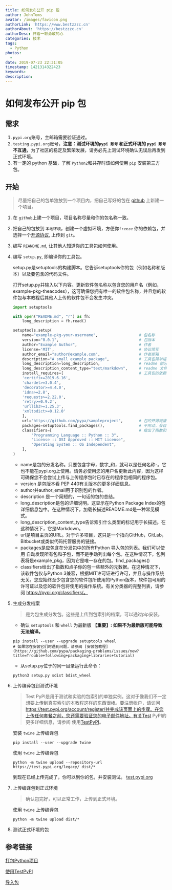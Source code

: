 ```yaml
---
title: 如何发布公开 pip 包
author: JohnToms
avatar: /images/favicon.png
authorLink: 'https://www.bestzzzc.cn'
authorAbout: 'https://bestzzzc.cn'
authorDesc: 怀着一颗勇敢的心
categories: 技术
tags:
  - Python
photos:
  - 
date: 2019-07-23 22:31:05
timestamp: 1421314322423
keywords:
description:
---
```



# 如何发布公开 pip 包
## 需求
1. `pypi.org`账号，主邮箱需要验证通过。
2. `testing.pypi.org`账号，**注意：测试环境的`pypi 账号` 和正式环境的 `pypi 账号`不互通**，为了社区的稳定及繁荣发展，请务必先上测试环境确认无误后再发到正式环境。
3. 有一定的 python 基础，了解 `Python2`和共存时该如何使用 `pip` 安装第三方包。

## 开始
> 尽量把自己的包单独放到一个项目内，把自己写好的包在 [github](https://www.github.com) 上新建一个项目。
1. 在 `github`上建一个项目，项目名称尽量和你的包名称一致。
2. 把自己的包放到 `本地环境`，创建一个虚拟环境，方便你`freeze` 你的依赖包，并选择一个[开源协议](http://choosealicense.online/), 上传到 `git`。
3. 编写 `REANDME.md`, 让其他人知道你的工具包如何使用。
4. 编写 `setup.py`, 即编译你的工具包。

    setup.py是setuptools的构建脚本。它告诉setuptools你的包（例如名称和版本）以及要包含的代码文件。

    打开setup.py并输入以下内容。更新软件包名称以包含您的用户名（例如，example-pkg-theacodes），这可确保您拥有唯一的软件包名称，并且您的软件包与本教程后其他人上传的软件包不会发生冲突。
    ```python
    import setuptools

    with open("README.md", "r") as fh:
        long_description = fh.read()
    
    setuptools.setup(
        name="example-pkg-your-username",                  # 包名称
        version="0.0.1",                                   # 包版本
        author="Example Author",                           # 作者
        license='MIT',                                     # 协议简写
        author_email="author@example.com",                 # 作者邮箱
        description="A small example package",             # 工具包简单描述
        long_description=long_description,                 # readme 部分
        long_description_content_type="text/markdown",     # readme 文件类型
        install_requires=[                                 # 工具包的依赖包
        'certifi>=2019.6.16',
        'chardet>=3.0.4',
        'decorator>=4.4.0',
        'idna>=2.8',
        'requests>=2.22.0',
        'retry>=0.9.2',
        'urllib3>=1.25.3',
        'xmltodict>=0.12.0'
        ],
        url="https://github.com/pypa/sampleproject",       # 包的开源链接
        packages=setuptools.find_packages(),               # 不用动，会自动发现
        classifiers=[                                      # 给出了指数和点子你的包一些额外的元数据
            "Programming Language :: Python :: 3",
            "License :: OSI Approved :: MIT License",
            "Operating System :: OS Independent",
        ],
    )
    ```
    - name是包的分发名称。只要包含字母，数字_和，就可以是任何名称-。它也不能在pypi.org上使用。请务必使用您的用户名更新此内容，因为这样可确保您不会尝试上传与上传程序包时已存在的程序包相同的程序包。
    - version 是包版本看 PEP 440有关版本的更多详细信息。
    - author并author_email用于识别包的作者。
    - description 是一个简短的，一句话的包的总结。
    - long_description是包的详细说明。这显示在Python Package Index的包详细信息包中。在这种情况下，加载长描述README.md是一种常见模式。
    - long_description_content_type告诉索引什么类型的标记用于长描述。在这种情况下，它是Markdown。
    - url是项目主页的URL。对于许多项目，这只是一个指向GitHub，GitLab，Bitbucket或类似代码托管服务的链接。
    - packages是应包含在分发包中的所有Python 导入包的列表。我们可以使用 自动发现所有包和子包，而不是手动列出每个包。在这种情况下，包列表将是example_pkg，因为它是唯一存在的包。find_packages()
    - classifiers给出了指数和点子你的包一些额外的元数据。在这种情况下，该软件包仅与Python 3兼容，根据MIT许可证进行许可，并且与操作系统无关。您应始终至少包含您的软件包所使用的Python版本，软件包可用的许可证以及您的软件包将使用的操作系统。有关分类器的完整列表，请参阅 https://pypi.org/classifiers/。

5. 生成分发档案
    > 是为包生成分发包。这些是上传到包索引的档案，可以通过pip安装。
    - 确认 `setuptools` 和 `whell` 为最新版 **【重要】: 如果不为最新版可能导致无法编译。**
    ```shell
    pip install --user --upgrade setuptools wheel   
    # 如果您在安装它们时遇到问题，请参阅 [安装包教程](https://github.com/pypa/packaging-problems/issues/new?title=Trouble+following+packaging+libraries+tutorial) 
    ```
    - 从setup.py位于的同一目录运行此命令：
    ```shell
    python3 setup.py sdist bdist_wheel
    ```

6. 上传编译包到测试环境
   > Test PyPI是用于测试和实验的包索引的单独实例。这对于像我们不一定想要上传到真实索引的本教程这样的东西很棒。要注册帐户，请访问 https://test.pypi.org/account/register/并完成该页面上的步骤。在您上传任何套餐之前，您还需要验证您的电子邮件地址。有关Test PyPI的更多详细信息，请参阅 使用[TestPyPI](https://packaging.python.org/guides/using-testpypi/)。
   
   安装 `twine` 上传编译包
   ```shell
   pip install --user --upgrade twine
   ```
   使用 `twine` 上传编译包
   ```shell
   python -m twine upload --repository-url https://test.pypi.org/legacy/ dist/*
    ```
    到现在已经上传完成了，你可以到你的包，并安装测试。 [test.pypi.org](https://test.pypi.org)


7. 上传编译包到正式环境
    > 确认包完好，可以正常工作，上传到正式环境。
    
    使用 `twine` 上传编译包
    ```shell
    python -m twine upload dist/*
    ```
 8. 测试正式环境的包
 
 ## 参考链接
 [打包Python项目](https://packaging.python.org/tutorials/packaging-projects/)
 
 [使用TestPyPI](https://packaging.python.org/guides/using-testpypi/)
 
 [导入包](https://packaging.python.org/glossary/#term-import-package)